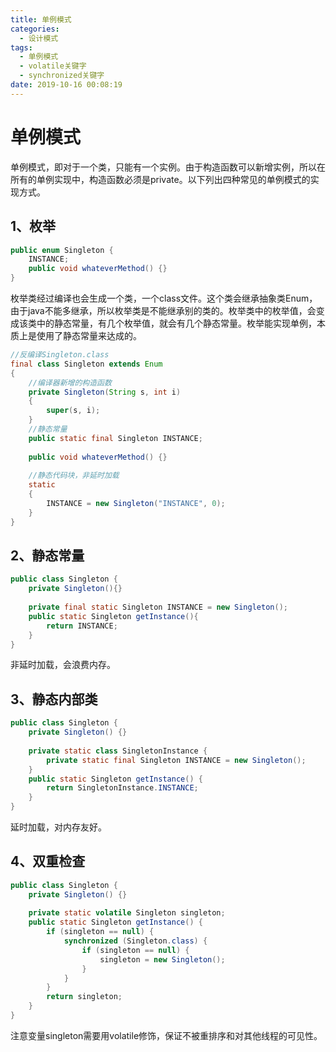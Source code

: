 ```yaml
---
title: 单例模式
categories:
  - 设计模式
tags:
  - 单例模式
  - volatile关键字
  - synchronized关键字
date: 2019-10-16 00:08:19
---
```


# 单例模式

单例模式，即对于一个类，只能有一个实例。由于构造函数可以新增实例，所以在所有的单例实现中，构造函数必须是private。以下列出四种常见的单例模式的实现方式。

<!-- more --> 

## 1、枚举

```java
public enum Singleton {
    INSTANCE;
    public void whateverMethod() {}
}
```

枚举类经过编译也会生成一个类，一个class文件。这个类会继承抽象类Enum，由于java不能多继承，所以枚举类是不能继承别的类的。枚举类中的枚举值，会变成该类中的静态常量，有几个枚举值，就会有几个静态常量。枚举能实现单例，本质上是使用了静态常量来达成的。

```java
//反编译Singleton.class
final class Singleton extends Enum
{
    //编译器新增的构造函数
    private Singleton(String s, int i)
    {
        super(s, i);
    }
    //静态常量
    public static final Singleton INSTANCE;
    
    public void whateverMethod() {}
    
    //静态代码块，非延时加载
    static
    {
        INSTANCE = new Singleton("INSTANCE", 0);
    }
}
```



## 2、静态常量

```java
public class Singleton {
    private Singleton(){}
    
    private final static Singleton INSTANCE = new Singleton();
    public static Singleton getInstance(){
        return INSTANCE;
    }
}
```

非延时加载，会浪费内存。



## 3、静态内部类

```java
public class Singleton {
    private Singleton() {}
    
    private static class SingletonInstance {
        private static final Singleton INSTANCE = new Singleton();
    }
    public static Singleton getInstance() {
        return SingletonInstance.INSTANCE;
    }
}
```

延时加载，对内存友好。



## 4、双重检查

```java
public class Singleton {
    private Singleton() {}
    
    private static volatile Singleton singleton;
    public static Singleton getInstance() {
        if (singleton == null) {
            synchronized (Singleton.class) {
                if (singleton == null) {
                    singleton = new Singleton();
                }
            }
        }
        return singleton;
    }
}
```

注意变量singleton需要用volatile修饰，保证不被重排序和对其他线程的可见性。